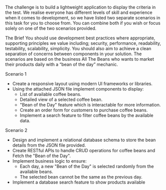 The challenge is to build a lightweight application to display the criteria in the test. We realise everyone has different levels of skill and experience when it comes to development, so we have listed two separate scenarios in this task for you to choose from. You can combine both if you wish or focus solely on one of the two scenarios provided.

The Brief
You should use development best practices where appropriate, supporting principles we value including; security, performance, readability, testability, scalability, simplicity. You should also aim to achieve a clean separation of concerns between components in your solution.
The scenarios are based on the business All The Beans who wants to market their products daily with a “bean of the day” mechanic.

Scenario 1
- Create a responsive layout using modern UI frameworks or libraries.
- Using the attached JSON file implement components to display:
    - List of available coffee beans.
    - Detailed view of a selected coffee bean.
    - "Bean of the Day" feature which is interactable for more information.
    - Create an order form for customers to purchase coffee beans.
    - Implement a search feature to filter coffee beans by the available data. 

Scenario 2
- Design and implement a relational database schema to store the bean details from the JSON file provided.
- Create RESTful APIs to handle CRUD operations for coffee beans and Fetch the "Bean of the Day".
- Implement business logic to ensure:
    - Each day, a new "Bean of the Day" is selected randomly from the available beans.
    - The selected bean cannot be the same as the previous day.
- Implement a database search feature to show products available